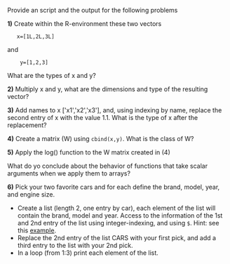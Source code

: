 

Provide an script and the output for the following problems

**1)** Create within the R-environment these two vectors

       x=[1L,2L,3L]

and

        y=[1,2,3]
   
 What are the types of x and y?
 
 
 **2)** Multiply x and y, what are the dimensions and type of the resulting vector?
 
 **3)** Add names to x ['x1','x2','x3'], and, using indexing by name, replace the second entry of x with the value 1.1. What is the type of x after the replacement?
 
 
 **4)** Create a matrix (W) using `cbind(x,y)`. What is the class of W?
       
 **5)** Apply the log() function to the W matrix created in (4)
 
 What do yo conclude about the behavior of functions that take scalar arguments when we apply them to arrays?
       
 **6)** Pick your two favorite cars and for each define the brand, model, year, and engine size. 
   - Create a list (length 2, one entry by car), each element of the list will contain the brand, model and year. Access to the information of the 1st and 2nd entry of the list using integer-indexing, and using `$`. Hint: see this [example](https://github.com/gdlc/STAT_COMP/blob/master/HANDOUTS/RIntro.md#lists).
   - Replace the 2nd entry of the list CARS with your first pick, and add a third entry to the list with your 2nd pick.
   - In a loop (from 1:3) print each element of the list.

